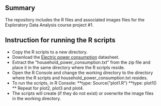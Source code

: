 ## Summary

The repository includes the R files and associated images files for the Exploratory Data Analysis course project #1. 

## Instruction for running the R scripts

* Copy the R scripts to a new directory.
* Download the <a href="https://d396qusza40orc.cloudfront.net/exdata%2Fdata%2Fhousehold_power_consumption.zip">Electric power consumption</a> datasheet.
* Extract the "household_power_consumption.txt" from the zip file and place it in the same directory where the R scripts reside.
* Open the R Console and change the working directory to the directory where the R scripts and household_power_consumption.txt resides.
* To run the scripts, in R Console: 
**type: Source("plot1.R")
**type: plot1()
** Repeat for plot2, plot3 and plot4.
* The scripts will create (if they do not exist) or overwrite the  image files in the working directory.


